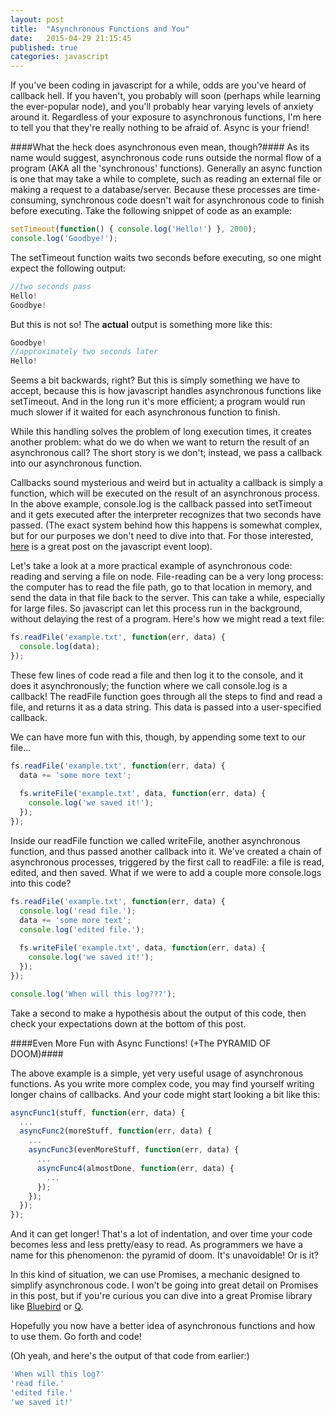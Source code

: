 ```yaml
---
layout: post
title:  "Asynchronous Functions and You"
date:   2015-04-29 21:15:45
published: true
categories: javascript
---
```

If you've been coding in javascript for a while, odds are you've heard of callback hell. If you haven't, you probably will soon (perhaps while learning the ever-popular node), and you'll probably hear varying levels of anxiety around it. Regardless of your exposure to asynchronous functions, I'm here to tell you that they're really nothing to be afraid of. Async is your friend!

####What the heck does asynchronous even mean, though?####
As its name would suggest, asynchronous code runs outside the normal flow of a program (AKA all the 'synchronous' functions). Generally an async function is one that may take a while to complete, such as reading an external file or making a request to a database/server. Because these processes are time-consuming, synchronous code doesn't wait for asynchronous code to finish before executing. Take the following snippet of code as an example:

```javascript
setTimeout(function() { console.log('Hello!') }, 2000);
console.log('Goodbye!');
```

The setTimeout function waits two seconds before executing, so one might expect the following output:

```javascript
//two seconds pass
Hello!
Goodbye!
```

But this is not so! The **actual** output is something more like this:

```javascript
Goodbye!
//approximately two seconds later
Hello!
```

Seems a bit backwards, right? But this is simply something we have to accept, because this is how javascript handles asynchronous functions like setTimeout. And in the long run it's more efficient; a program would run much slower if it waited for each asynchronous function to finish.

While this handling solves the problem of long execution times, it creates another problem: what do we do when we want to return the result of an asynchronous call? The short story is we don't; instead, we pass a callback into our asynchronous function.

Callbacks sound mysterious and weird but in actuality a callback is simply a function, which will be executed on the result of an asynchronous process. In the above example, console.log is the callback passed into setTimeout and it gets executed after the interpreter recognizes that two seconds have passed. (The exact system behind how this happens is somewhat complex, but for our purposes we don't need to dive into that. For those interested, [here](http://blog.carbonfive.com/2013/10/27/the-javascript-event-loop-explained/) is a great post on the javascript event loop).

Let's take a look at a more practical example of asynchronous code: reading and serving a file on node. File-reading can be a very long process: the computer has to read the file path, go to that location in memory, and send the data in that file back to the server. This can take a while, especially for large files. So javascript can let this process run in the background, without delaying the rest of a program. Here's how we might read a text file:

```javascript
fs.readFile('example.txt', function(err, data) {
  console.log(data);
});
```

These few lines of code read a file and then log it to the console, and it does it asynchronously; the function where we call console.log is a callback! The readFile function goes through all the steps to find and read a file, and returns it as a data string. This data is passed into a user-specified callback.

We can have more fun with this, though, by appending some text to our file...

```javascript
fs.readFile('example.txt', function(err, data) {
  data += 'some more text';
  
  fs.writeFile('example.txt', data, function(err, data) {
    console.log('we saved it!');
  });
});
```

Inside our readFile function we called writeFile, another asynchronous function, and thus passed another callback into it. We've created a chain of asynchronous processes, triggered by the first call to readFile: a file is read, edited, and then saved. What if we were to add a couple more console.logs into this code?

```javascript
fs.readFile('example.txt', function(err, data) {
  console.log('read file.');
  data += 'some more text';
  console.log('edited file.');
  
  fs.writeFile('example.txt', data, function(err, data) {
    console.log('we saved it!');
  });
});

console.log('When will this log???');
```

Take a second to make a hypothesis about the output of this code, then check your expectations down at the bottom of this post.

####Even More Fun with Async Functions! (+The PYRAMID OF DOOM)####

The above example is a simple, yet very useful usage of asynchronous functions. As you write more complex code, you may find yourself writing longer chains of callbacks. And your code might start looking a bit like this:

```javascript
asyncFunc1(stuff, function(err, data) {
  ...
  asyncFunc2(moreStuff, function(err, data) {
    ...
    asyncFunc3(evenMoreStuff, function(err, data) {
      ...
      asyncFunc4(almostDone, function(err, data) {
        ...
      });
    });
  });
});
```

And it can get longer! That's a lot of indentation, and over time your code becomes less and less pretty/easy to read. As programmers we have a name for this phenomenon: the pyramid of doom. It's unavoidable! Or is it?

In this kind of situation, we can use Promises, a mechanic designed to simplify asynchronous code. I won't be going into great detail on Promises in this post, but if you're curious you can dive into a great Promise library like [Bluebird](https://github.com/petkaantonov/bluebird) or [Q](https://github.com/kriskowal/q).

Hopefully you now have a better idea of asynchronous functions and how to use them. Go forth and code!

(Oh yeah, and here's the output of that code from earlier:)

```javascript
'When will this log?'
'read file.'
'edited file.'
'we saved it!'
```


